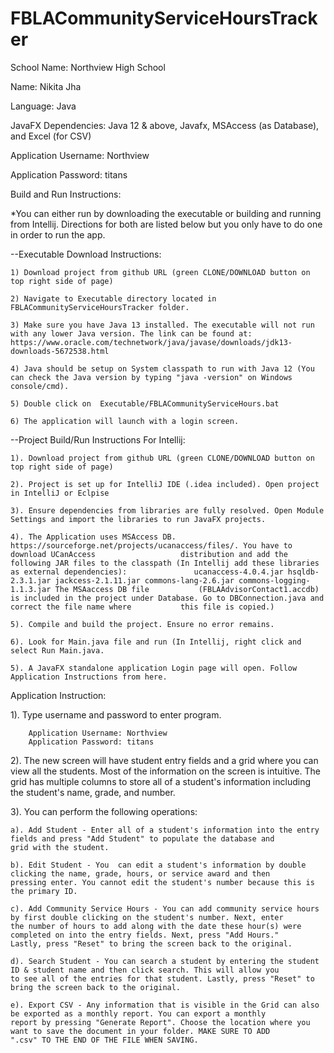 # FBLACommunityServiceHoursTracker
School Name: Northview High School

Name: Nikita Jha

Language: Java

JavaFX Dependencies: Java 12 & above, Javafx, MSAccess (as Database), and Excel (for CSV)

Application Username: Northview

Application Password: titans

Build and Run Instructions:

*You can either run by downloading the executable or building and running from Intellij. Directions for both are listed below but you only have to do one in order to run the app. 

--Executable Download Instructions: 

    1) Download project from github URL (green CLONE/DOWNLOAD button on top right side of page)
    
    2) Navigate to Executable directory located in FBLACommunityServiceHoursTracker folder.
        
    3) Make sure you have Java 13 installed. The executable will not run with any lower Java version. The link can be found at:                
    https://www.oracle.com/technetwork/java/javase/downloads/jdk13-downloads-5672538.html
    
    4) Java should be setup on System classpath to run with Java 12 (You can check the Java version by typing "java -version" on Windows        console/cmd).
    
    5) Double click on  Executable/FBLACommunityServiceHours.bat
    
    6) The application will launch with a login screen.
    
--Project Build/Run Instructions For Intellij:

    1). Download project from github URL (green CLONE/DOWNLOAD button on top right side of page)

    2). Project is set up for IntelliJ IDE (.idea included). Open project in IntelliJ or Eclpise

    3). Ensure dependencies from libraries are fully resolved. Open Module Settings and import the libraries to run JavaFX projects.

    4). The Application uses MSAccess DB. https://sourceforge.net/projects/ucanaccess/files/. You have to download UCanAccess                   distribution and add the following JAR files to the classpath (In Intellij add these libraries as external dependencies):               ucanaccess-4.0.4.jar hsqldb-2.3.1.jar jackcess-2.1.11.jar commons-lang-2.6.jar commons-logging-1.1.3.jar The MSAaccess DB file           (FBLAAdvisorContact1.accdb) is included in the project under Database. Go to DBConnection.java and correct the file name where           this file is copied.)

    5). Compile and build the project. Ensure no error remains.

    6). Look for Main.java file and run (In Intellij, right click and select Run Main.java.

    5). A JavaFX standalone application Login page will open. Follow Application Instructions from here.


Application Instruction:

1). Type username and password to enter program.

        Application Username: Northview
        Application Password: titans

2). The new screen will have student entry fields and a grid where you can view all the students. Most of the information on the screen is intuitive. The grid has multiple columns to store all of a student's information including the student's name, grade, and number.

3). You can perform the following operations:

    a). Add Student - Enter all of a student's information into the entry fields and press "Add Student" to populate the database and           grid with the student.
    
    b). Edit Student - You  can edit a student's information by double clicking the name, grade, hours, or service award and then               pressing enter. You cannot edit the student's number because this is the primary ID. 
    
    c). Add Community Service Hours - You can add community service hours by first double clicking on the student's number. Next, enter         the number of hours to add along with the date these hour(s) were completed on into the entry fields. Next, press "Add Hours."           Lastly, press "Reset" to bring the screen back to the original.  

    d). Search Student - You can search a student by entering the student ID & student name and then click search. This will allow you           to see all of the entries for that student. Lastly, press "Reset" to bring the screen back to the original. 

    e). Export CSV - Any information that is visible in the Grid can also be exported as a monthly report. You can export a monthly             report by pressing "Generate Report". Choose the location where you want to save the document in your folder. MAKE SURE TO ADD           ".csv" TO THE END OF THE FILE WHEN SAVING. 

